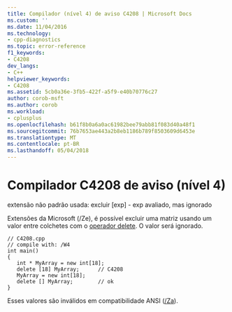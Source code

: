 ```yaml
---
title: Compilador (nível 4) de aviso C4208 | Microsoft Docs
ms.custom: ''
ms.date: 11/04/2016
ms.technology:
- cpp-diagnostics
ms.topic: error-reference
f1_keywords:
- C4208
dev_langs:
- C++
helpviewer_keywords:
- C4208
ms.assetid: 5cb0a36e-3fb5-422f-a5f9-e40b70776c27
author: corob-msft
ms.author: corob
ms.workload:
- cplusplus
ms.openlocfilehash: b61f8b0a6a0ac61982bee79abb81f083d40a48f1
ms.sourcegitcommit: 76b7653ae443a2b8eb1186b789f8503609d6453e
ms.translationtype: MT
ms.contentlocale: pt-BR
ms.lasthandoff: 05/04/2018
---
```

# <a name="compiler-warning-level-4-c4208"></a>Compilador C4208 de aviso (nível 4)
extensão não padrão usada: excluir [exp] - exp avaliado, mas ignorado  
  
 Extensões da Microsoft (/Ze), é possível excluir uma matriz usando um valor entre colchetes com o [operador delete](../../cpp/delete-operator-cpp.md). O valor será ignorado.  
  
```  
// C4208.cpp  
// compile with: /W4  
int main()  
{  
   int * MyArray = new int[18];  
   delete [18] MyArray;      // C4208  
   MyArray = new int[18];  
   delete [] MyArray;        // ok  
}  
```  
  
 Esses valores são inválidos em compatibilidade ANSI ([/Za](../../build/reference/za-ze-disable-language-extensions.md)).